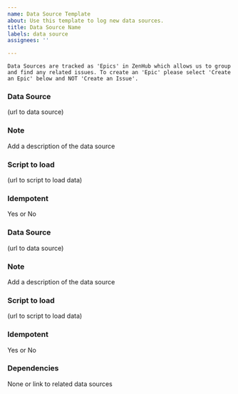 ```yaml
---
name: Data Source Template
about: Use this template to log new data sources.
title: Data Source Name
labels: data source
assignees: ''

---
```


`Data Sources are tracked as 'Epics' in ZenHub which allows us to group and find any related issues. To create an 'Epic' please select 'Create an Epic' below and NOT 'Create an Issue'.`
### Data Source
(url to data source)

### Note
Add a description of the data source

### Script to load
(url to script to load data)

### Idempotent
Yes or No

### Data Source
(url to data source)

### Note
Add a description of the data source

### Script to load
(url to script to load data)

### Idempotent
Yes or No

### Dependencies
None or link to related data sources
